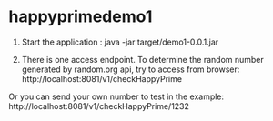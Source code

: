 # happyprimedemo1

1. Start the application :  java -jar target/demo1-0.0.1.jar

2. There is one access endpoint. To determine the random number generated by random.org api, try to access from browser: http://localhost:8081/v1/checkHappyPrime

Or you can send your own number to test in the example:  http://localhost:8081/v1/checkHappyPrime/1232
